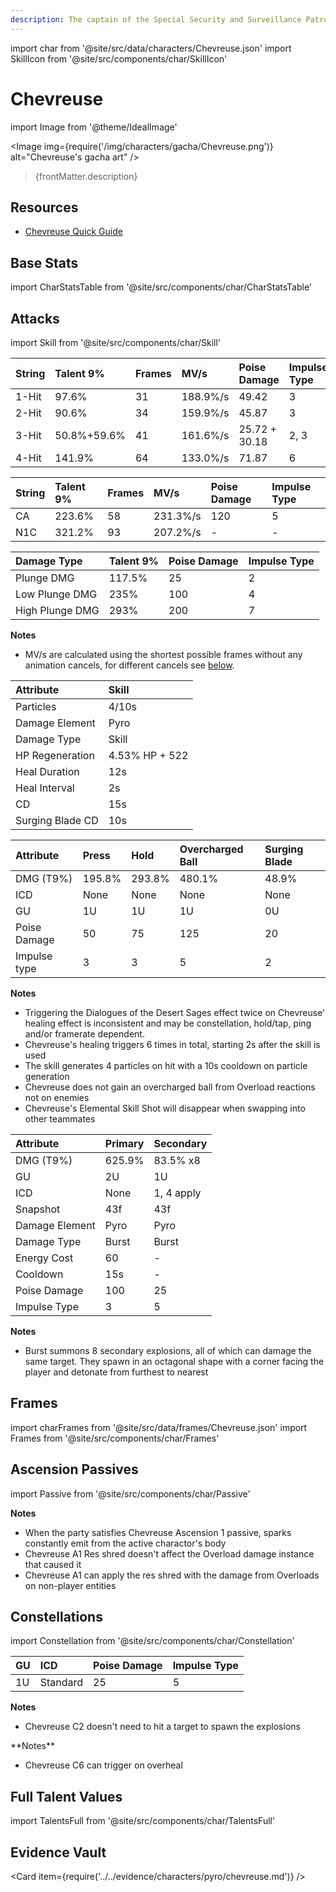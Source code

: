 ```yaml
---
description: The captain of the Special Security and Surveillance Patrol, who wears justice as an ever-present seal upon her heart. Her musket shall only ever point at the guilty.
---
```


import char from '@site/src/data/characters/Chevreuse.json'
import SkillIcon from '@site/src/components/char/SkillIcon'

# Chevreuse

import Image from '@theme/IdealImage'

<Image img={require('/img/characters/gacha/Chevreuse.png')} alt="Chevreuse's gacha art" />
<blockquote>{frontMatter.description}</blockquote>

## Resources

* [Chevreuse Quick Guide](https://keqingmains.com/q/chevreuse-quickguide/)


## Base Stats

import CharStatsTable from '@site/src/components/char/CharStatsTable'

<CharStatsTable char={char} />

## Attacks

import Skill from '@site/src/components/char/Skill'

<Tabs queryString="ability">
<TabItem value='na' label='Normal Attacks'>
<SkillIcon char={char} skill='na' />
<div class='talent-columns'>
<Skill char={char} skill='na' sectionFilter='Normal Attack' />

| String | Talent 9%   | Frames   | MV/s      | Poise Damage | Impulse Type |
| :----- | :---------- | :------- | :-------- | :----------- | :----------- |
| 1-Hit  | 97.6%       | 31       | 188.9%/s  | 49.42        | 3            |
| 2-Hit  | 90.6%       | 34       | 159.9%/s  | 45.87        | 3            |
| 3-Hit  | 50.8%+59.6% | 41       | 161.6%/s  | 25.72 + 30.18| 2, 3         |
| 4-Hit  | 141.9%      | 64       | 133.0%/s  | 71.87        | 6            |

</div>
<div class='talent-columns'>
<Skill char={char} skill='na' sectionFilter='Charged Attack' />

| String | Talent 9% | Frames | MV/s       | Poise Damage | Impulse Type |
| :----- | :-------- | :----- | :--------- | :----------- | :----------- |
| CA     | 223.6%    | 58     | 231.3%/s   | 120          | 5            |
| N1C    | 321.2%    | 93     | 207.2%/s   | -            | -            |

</div>
<div class='talent-columns'>
<Skill char={char} skill='na' sectionFilter='Plunging Attack' />

| Damage Type     | Talent 9% | Poise Damage | Impulse Type |
| :-------------- | :-------- | :----------- | :----------- |
| Plunge DMG      | 117.5%    | 25           | 2            |
| Low Plunge DMG  | 235%      | 100          | 4            |
| High Plunge DMG | 293%      | 200          | 7            |

</div>

**Notes**

* MV/s are calculated using the shortest possible frames without any animation cancels, for different cancels see [below](#frames).

</TabItem>

<TabItem value='e' label='Skill'>
<SkillIcon char={char} skill='e' />
<div class='talent-columns'>
<Skill char={char} skill='e' />

| Attribute      | Skill     |
| :------------- | :-------- |
| Particles      | 4/10s     |
| Damage Element | Pyro      |
| Damage Type    | Skill     |
| HP Regeneration| 4.53% HP + 522 |
| Heal Duration  | 12s       |
| Heal Interval  |  2s       |
| CD             | 15s       |
| Surging Blade CD | 10s     |

| Attribute    | Press  | Hold   | Overcharged Ball | Surging Blade |
| :----------- | :----- | :----- | :--------------- | :------------ |
| DMG \(T9%\)  | 195.8% | 293.8% | 480.1%           | 48.9%         |
| ICD          | None   | None   | None             | None          |
| GU           | 1U     | 1U     | 1U               | 0U            |
| Poise Damage | 50     | 75     | 125              | 20            |
| Impulse type | 3      | 3      | 5                | 2             |

</div>

**Notes**

* Triggering the Dialogues of the Desert Sages effect twice on Chevreuse' healing effect is inconsistent and may be constellation, hold/tap, ping and/or framerate dependent.
* Chevreuse's healing triggers 6 times in total, starting 2s after the skill is used
* The skill generates 4 particles on hit with a 10s cooldown on particle generation
* Chevreuse does not gain an overcharged ball from Overload reactions not on enemies
* Chevreuse's Elemental Skill Shot will disappear when swapping into other teammates

</TabItem>

<TabItem value='q' label='Burst'>
<SkillIcon char={char} skill='q' />
<div class='talent-columns'>
<Skill char={char} skill='q'/>

| Attribute         | Primary   | Secondary     |
| :---------------- | :-------- | :--------     |
| DMG \(T9%\)       | 625.9%    | 83.5% x8      |
| GU                | 2U        | 1U            |
| ICD               | None      | 1, 4 apply    |
| Snapshot          | 43f       | 43f           |
| Damage Element    | Pyro      | Pyro          |
| Damage Type       | Burst     | Burst         |
| Energy Cost       | 60        | -             |
| Cooldown          | 15s       | -             |
| Poise Damage      | 100       | 25            |
| Impulse Type      | 3         | 5             |

</div>

**Notes**

* Burst summons 8 secondary explosions, all of which can damage the same target. They spawn in an octagonal shape with a corner facing the player and detonate from furthest to nearest

</TabItem>
</Tabs>


## Frames

import charFrames from '@site/src/data/frames/Chevreuse.json'
import Frames from '@site/src/components/char/Frames'

<Frames data={charFrames} />


## Ascension Passives

import Passive from '@site/src/components/char/Passive'

<Tabs queryString="passive">
<TabItem value='passive' label='Passive'>
<Passive char={char} passive={2} />
</TabItem>

<TabItem value='a1' label='Ascension 1'>
<Passive char={char} passive={0} />

**Notes**
* When the party satisfies Chevreuse Ascension 1 passive, sparks constantly emit from the active charactor's body
* Chevreuse A1 Res shred doesn't affect the Overload damage instance that caused it
* Chevreuse A1 can apply the res shred with the damage from Overloads on non-player entities

</TabItem>

<TabItem value="a4" label="Ascension 4">
<Passive char={char} passive={1} />
</TabItem>
</Tabs>

## Constellations

import Constellation from '@site/src/components/char/Constellation'

<Tabs queryString="constellation">
<TabItem value='c1' label='C1'>
<Constellation char={char} constellation={1} />
</TabItem>

<TabItem value='c2' label='C2'>
<Constellation char={char} constellation={2} />

| GU | ICD      | Poise Damage | Impulse Type |
| :- | :------- | :----------- | :----------- |
| 1U | Standard | 25           | 5            |

**Notes**

* Chevreuse C2 doesn't need to hit a target to spawn the explosions

</TabItem>

<TabItem value='c3' label='C3'>
<Constellation char={char} constellation={3} />
</TabItem>

<TabItem value='c4' label='C4'>
<Constellation char={char} constellation={4} />
</TabItem>

<TabItem value='c5' label='C5'>
<Constellation char={char} constellation={5} />
</TabItem>

<TabItem value='c6' label='C6'>
<Constellation char={char} constellation={6} />
**Notes**

* Chevreuse C6 can trigger on overheal

</TabItem>
</Tabs>

## Full Talent Values

import TalentsFull from '@site/src/components/char/TalentsFull'

<TalentsFull char={char}/>

## Evidence Vault

<Card item={require('../../evidence/characters/pyro/chevreuse.md')} />
